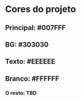 # Cores do projeto

## Principal: #007FFF
## BG: #303030
## Texto: #EEEEEE
## Branco: #FFFFFF

### O resto: TBD
